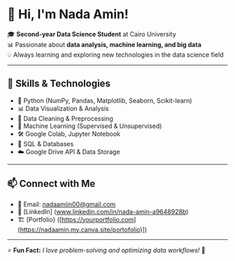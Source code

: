 # 👋 Hi, I'm Nada Amin!

🎓 **Second-year Data Science Student** at Cairo University  
📊 Passionate about **data analysis, machine learning, and big data**  
💡 Always learning and exploring new technologies in the data science field  

---

## 🚀 Skills & Technologies

- 🐍 Python (NumPy, Pandas, Matplotlib, Seaborn, Scikit-learn)
- 📊 Data Visualization & Analysis
- 📂 Data Cleaning & Preprocessing
- 🧠 Machine Learning (Supervised & Unsupervised)
- 🛠️ Google Colab, Jupyter Notebook
- 📡 SQL & Databases
- ☁️ Google Drive API & Data Storage

---
## 📫 Connect with Me

- 📧 Email: nadaamiin00@gmail.com
- 🔗 [LinkedIn] (www.linkedin.com/in/nada-amin-a9648928b)
- 🏗️ [Portfolio} ([https://yourportfolio.com](https://nadaamin.my.canva.site/portofolio)])

---

⭐ **Fun Fact:** _I love problem-solving and optimizing data workflows!_ 🚀 
